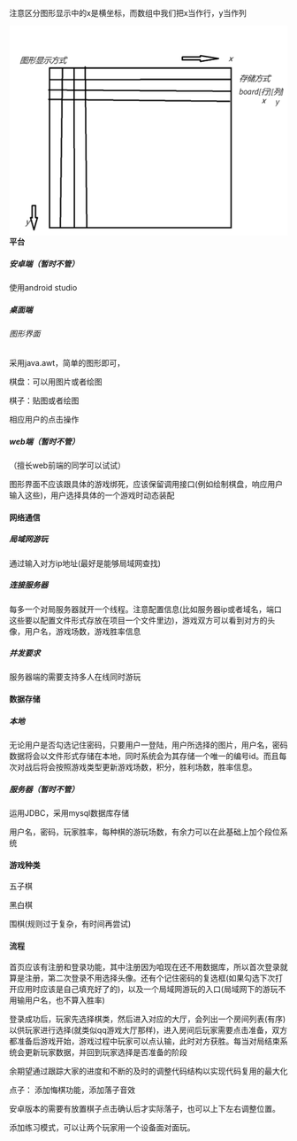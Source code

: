 注意区分图形显示中的x是横坐标，而数组中我们把x当作行，y当作列

<img src="./assets/数组的说明.png" alt="数组的说明" style="zoom:50%;float:left" />

#### 平台

##### 安卓端（暂时不管）

使用android studio

##### 桌面端

###### 图形界面

采用java.awt，简单的图形即可，

棋盘：可以用图片或者绘图

棋子：贴图或者绘图

相应用户的点击操作

##### web端（暂时不管）

（擅长web前端的同学可以试试）

图形界面不应该跟具体的游戏绑死，应该保留调用接口(例如绘制棋盘，响应用户输入这些)，用户选择具体的一个游戏时动态装配

#### 网络通信

##### 局域网游玩

通过输入对方ip地址(最好是能够局域网查找)

##### 连接服务器

每多一个对局服务器就开一个线程。注意配置信息(比如服务器ip或者域名，端口这些要以配置文件形式存放在项目一个文件里边)，游戏双方可以看到对方的头像，用户名，游戏场数，游戏胜率信息

##### 并发要求

服务器端的需要支持多人在线同时游玩

#### 数据存储

##### 本地

无论用户是否勾选记住密码，只要用户一登陆，用户所选择的图片，用户名，密码数据将会以文件形式存储在本地，同时系统会为其存储一个唯一的编号id。而且每次对战后将会按照游戏类型更新游戏场数，积分，胜利场数，胜率信息。

##### 服务器（暂时不管）

运用JDBC，采用mysql数据库存储

用户名，密码，玩家胜率，每种棋的游玩场数，有余力可以在此基础上加个段位系统

#### 游戏种类

五子棋

黑白棋

围棋(规则过于复杂，有时间再尝试)

#### 流程

首页应该有注册和登录功能，其中注册因为咱现在还不用数据库，所以首次登录就算是注册，第二次登录不用选择头像。还有个记住密码的复选框(如果勾选下次打开应用时应该是自己填充好了的)，以及一个局域网游玩的入口(局域网下的游玩不用输用户名，也不算入胜率)

登录成功后，玩家先选择棋类，然后进入对应的大厅，会列出一个房间列表(有序)以供玩家进行选择(就类似qq游戏大厅那样)，进入房间后玩家需要点击准备，双方都准备后游戏开始，游戏过程中玩家可以点认输，此时对方获胜。每当对局结束系统会更新玩家数据，并回到玩家选择是否准备的阶段

余期望通过跟踪大家的进度和不断的及时的调整代码结构以实现代码复用的最大化

点子：
添加悔棋功能，添加落子音效

安卓版本的需要有放置棋子点击确认后才实际落子，也可以上下左右调整位置。

添加练习模式，可以让两个玩家用一个设备面对面玩。

